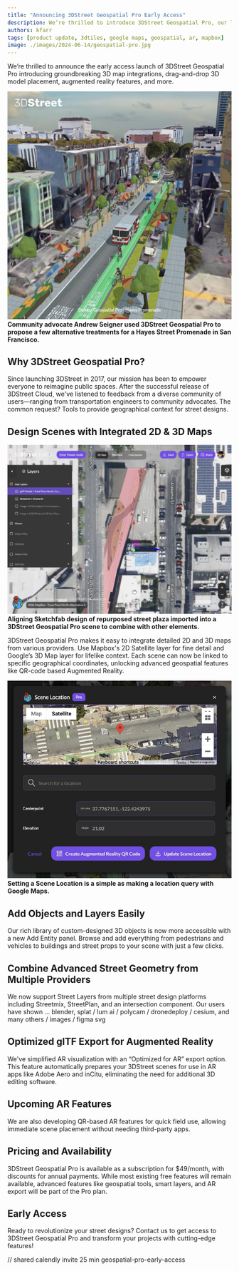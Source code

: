 ```yaml
---
title: "Announcing 3DStreet Geospatial Pro Early Access"
description: We’re thrilled to introduce 3DStreet Geospatial Pro, our latest product update that brings you revolutionary 3D map integrations, drag-and-drop 3D model placement, augmented reality features, and much more!
authors: kfarr
tags: [product update, 3dtiles, google maps, geospatial, ar, mapbox]
image: ./images/2024-06-14/geospatial-pro.jpg
---
```


We’re thrilled to announce the early access launch of 3DStreet Geospatial Pro introducing groundbreaking 3D map integrations, drag-and-drop 3D model placement, augmented reality features, and more.

![](./images/2024-06-14/geospatial-pro.jpg)
**Community advocate Andrew Seigner used 3DStreet Geospatial Pro to propose a few alternative treatments for a Hayes Street Promenade in San Francisco.**

<!-- truncate -->
## Why 3DStreet Geospatial Pro?
Since launching 3DStreet in 2017, our mission has been to empower everyone to reimagine public spaces. After the successful release of 3DStreet Cloud, we've listened to feedback from a diverse community of users—ranging from transportation engineers to community advocates. The common request? Tools to provide geographical context for street designs.

## Design Scenes with Integrated 2D & 3D Maps

![](./images/2024-06-14/mapbox-sketchfab-gltf-placement.jpg)
**Aligning Sketchfab design of repurposed street plaza imported into a 3DStreet Geospatial Pro scene to combine with other elements.**

3DStreet Geospatial Pro makes it easy to integrate detailed 2D and 3D maps from various providers. Use Mapbox's 2D Satellite layer for fine detail and Google’s 3D Map layer for lifelike context. Each scene can now be linked to specific geographical coordinates, unlocking advanced geospatial features like QR-code based Augmented Reality.

![](./images/2024-06-14/scenelocation-settings.jpg)
**Setting a Scene Location is a simple as making a location query with Google Maps.**

## Add Objects and Layers Easily
Our rich library of custom-designed 3D objects is now more accessible with a new Add Entity panel. Browse and add everything from pedestrians and vehicles to buildings and street props to your scene with just a few clicks.

## Combine Advanced Street Geometry from Multiple Providers
We now support Street Layers from multiple street design platforms including Streetmix, StreetPlan, and an intersection component. Our users have shown ... blender, splat / lum ai / polycam / dronedeploy / cesium, and many others / images / figma svg

## Optimized glTF Export for Augmented Reality
We've simplified AR visualization with an “Optimized for AR” export option. This feature automatically prepares your 3DStreet scenes for use in AR apps like Adobe Aero and inCitu, eliminating the need for additional 3D editing software.

## Upcoming AR Features
We are also developing QR-based AR features for quick field use, allowing immediate scene placement without needing third-party apps.

## Pricing and Availability
3DStreet Geospatial Pro is available as a subscription for $49/month, with discounts for annual payments. While most existing free features will remain available, advanced features like geospatial tools, smart layers, and AR export will be part of the Pro plan.

## Early Access
Ready to revolutionize your street designs? Contact us to get access to 3DStreet Geospatial Pro and transform your projects with cutting-edge features! 

// shared calendly invite 25 min geospatial-pro-early-access
